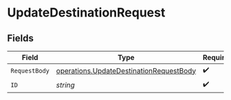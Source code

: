 # UpdateDestinationRequest


## Fields

| Field                                                                                              | Type                                                                                               | Required                                                                                           | Description                                                                                        |
| -------------------------------------------------------------------------------------------------- | -------------------------------------------------------------------------------------------------- | -------------------------------------------------------------------------------------------------- | -------------------------------------------------------------------------------------------------- |
| `RequestBody`                                                                                      | [operations.UpdateDestinationRequestBody](../../models/operations/updatedestinationrequestbody.md) | :heavy_check_mark:                                                                                 | N/A                                                                                                |
| `ID`                                                                                               | *string*                                                                                           | :heavy_check_mark:                                                                                 | N/A                                                                                                |